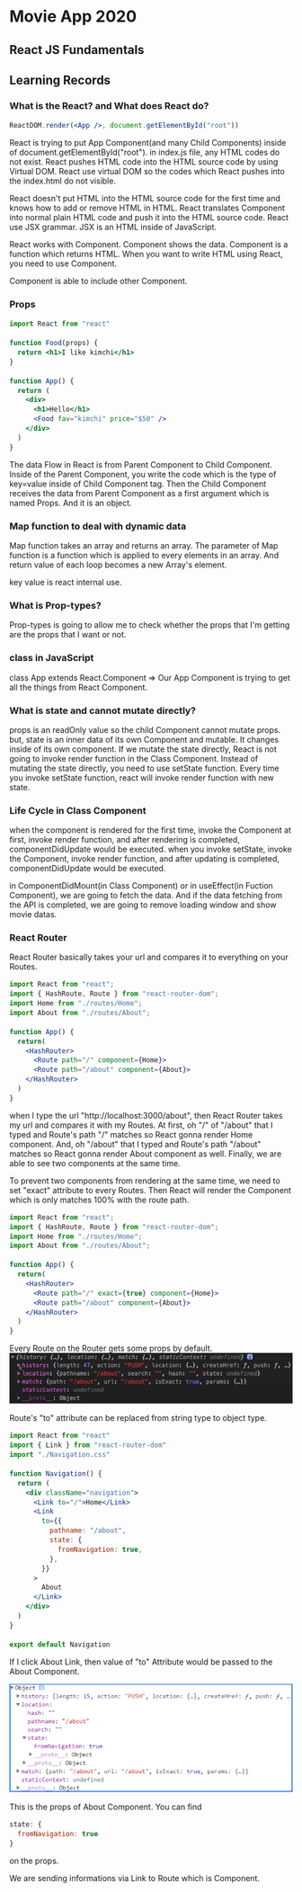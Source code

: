 # Movie App 2020

## React JS Fundamentals

## Learning Records

### What is the React? and What does React do?

```jsx
ReactDOM.render(<App />, document.getElementById("root"))
```

React is trying to put App Component(and many Child Components) inside of document.getElementById("root").
in index.js file, any HTML codes do not exist. React pushes HTML code into the HTML source code by using Virtual DOM.
React use virtual DOM so the codes which React pushes into the index.html do not visible.

React doesn't put HTML into the HTML source code for the first time and knows how to add or remove HTML in HTML.
React translates Component into normal plain HTML code and push it into the HTML source code.
React use JSX grammar. JSX is an HTML inside of JavaScript.

React works with Component.
Component shows the data. Component is a function which returns HTML.
When you want to write HTML using React, you need to use Component.

Component is able to include other Component.

### Props

```jsx
import React from "react"

function Food(props) {
  return <h1>I like kimchi</h1>
}

function App() {
  return (
    <div>
      <h1>Hello</h1>
      <Food fav="kimchi" price="$50" />
    </div>
  )
}
```

The data Flow in React is from Parent Component to Child Component.
Inside of the Parent Component, you write the code which is the type of key=value inside of Child Component tag.
Then the Child Component receives the data from Parent Component as a first argument which is named Props. And it is an object.

### Map function to deal with dynamic data

Map function takes an array and returns an array. The parameter of Map function is a function which is applied to every elements in an array.
And return value of each loop becomes a new Array's element.

key value is react internal use.

### What is Prop-types?

Prop-types is going to allow me to check whether the props that I'm getting are the props that I want or not.

### class in JavaScript

class App extends React.Component
=> Our App Component is trying to get all the things from React Component.

### What is state and cannot mutate directly?

props is an readOnly value so the child Component cannot mutate props.
but, state is an inner data of its own Component and mutable. It changes inside of its own component.
If we mutate the state directly, React is not going to invoke render function in the Class Component.
Instead of mutating the state directly, you need to use setState function.
Every time you invoke setState function, react will invoke render function with new state.

### Life Cycle in Class Component

when the component is rendered for the first time, invoke the Component at first, invoke render function, and after rendering is completed, componentDidUpdate would be executed.
when you invoke setState, invoke the Component, invoke render function, and after updating is completed, componentDidUpdate would be executed.

in ComponentDidMount(in Class Component) or in useEffect(in Fuction Component), we are going to fetch the data. And if the data fetching from the API is completed, we are going to remove loading window and show movie datas.

### React Router

React Router basically takes your url and compares it to everything on your Routes.

```jsx
import React from "react";
import { HashRoute, Route } from "react-router-dom";
import Home from "./routes/Home";
import About from "./routes/About";

function App() {
  return(
    <HashRouter>
      <Route path="/" component={Home}>
      <Route path="/about" component={About}>
    </HashRouter>
  )
}
```

when I type the url "http://localhost:3000/about", then React Router takes my url and compares it with my Routes.
At first, oh "/" of "/about" that I typed and Route's path "/" matches so React gonna render Home component.
And, oh "/about" that I typed and Route's path "/about" matches so React gonna render About component as well.
Finally, we are able to see two components at the same time.

To prevent two components from rendering at the same time, we need to set "exact" attribute to every Routes.
Then React will render the Component which is only matches 100% with the route path.

```jsx
import React from "react";
import { HashRoute, Route } from "react-router-dom";
import Home from "./routes/Home";
import About from "./routes/About";

function App() {
  return(
    <HashRouter>
      <Route path="/" exact={true} component={Home}>
      <Route path="/about" component={About}>
    </HashRouter>
  )
}
```

Every Route on the Router gets some props by default.
<img src="./public/RouteDefaultProps.PNG" alt="Route Default Props" />

Route's "to" attribute can be replaced from string type to object type.

```jsx
import React from "react"
import { Link } from "react-router-dom"
import "./Navigation.css"

function Navigation() {
  return (
    <div className="navigation">
      <Link to="/">Home</Link>
      <Link
        to={{
          pathname: "/about",
          state: {
            fromNavigation: true,
          },
        }}
      >
        About
      </Link>
    </div>
  )
}

export default Navigation
```

If I click About Link, then value of "to" Attribute would be passed to the About Component.

<img src="./public/PropsToAboutComp.PNG" />

This is the props of About Component.
You can find

```jsx
state: {
  fromNavigation: true
}
```

on the props.

We are sending informations via Link to Route which is Component.
